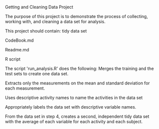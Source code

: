 Getting and Cleaning Data Project

The purpose of this project is to demonstrate the process of collecting, working with, and cleaning a data set for analysis.

This project should contain:
tidy data set

CodeBook.md

Readme.md

R script

The script 'run_analysis.R' does the following:
Merges the training and the test sets to create one data set.

Extracts only the measurements on the mean and standard deviation for each measurement.

Uses descriptive activity names to name the activities in the data set

Appropriately labels the data set with descriptive variable names.

From the data set in step 4, creates a second, independent tidy data set with the average of each variable for each activity and each subject.
